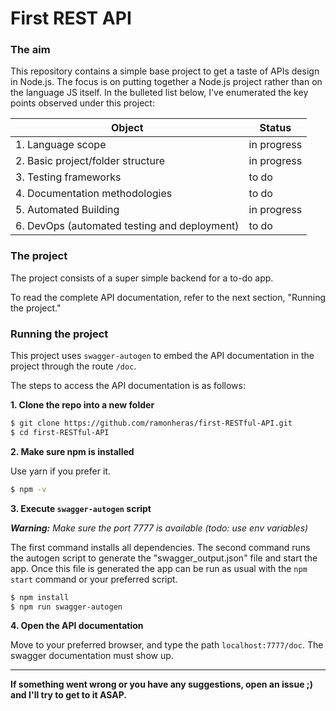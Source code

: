 # First REST API

### The aim 
This repository contains a simple base project to get a taste of APIs design in Node.js. The focus is on putting together a Node.js project rather than on the language JS itself. In the bulleted list below, I've enumerated the key points observed under this project:

| Object                                            | Status            |
| --                                                | --                |
| 1. Language scope                                 | in progress       |
| 2. Basic project/folder structure                 | in progress       |
| 3. Testing frameworks                             | to do             |
| 4. Documentation methodologies                    | to do             |
| 5. Automated Building                             | in progress       | 
| 6. DevOps (automated testing and deployment)      | to do             |

### The project

The project consists of a super simple backend for a to-do app. 

To read the complete API documentation, refer to the next section, "Running the project." 

### Running the project 

This project uses `swagger-autogen` to embed the API documentation in the project through the route `/doc`.

The steps to access the API documentation is as follows:

**1. Clone the repo into a new folder**

```bash
$ git clone https://github.com/ramonheras/first-RESTful-API.git
$ cd first-RESTful-API
```

**2. Make sure npm is installed**

Use yarn if you prefer it.

```bash
$ npm -v
```

**3. Execute `swagger-autogen` script**

***Warning:*** *Make sure the port 7777 is available (todo: use env variables)*

The first command installs all dependencies. The second command runs the autogen script to generate the "swagger_output.json" file and start the app. Once this file is generated the app can be run as usual with the `npm start` command or your preferred script.

```bash
$ npm install
$ npm run swagger-autogen
```

**4. Open the API documentation**

Move to your preferred browser, and type the path `localhost:7777/doc`. The swagger documentation must show up.

----

**If something went wrong or you have any suggestions, open an issue ;) and I'll try to get to it ASAP.**
